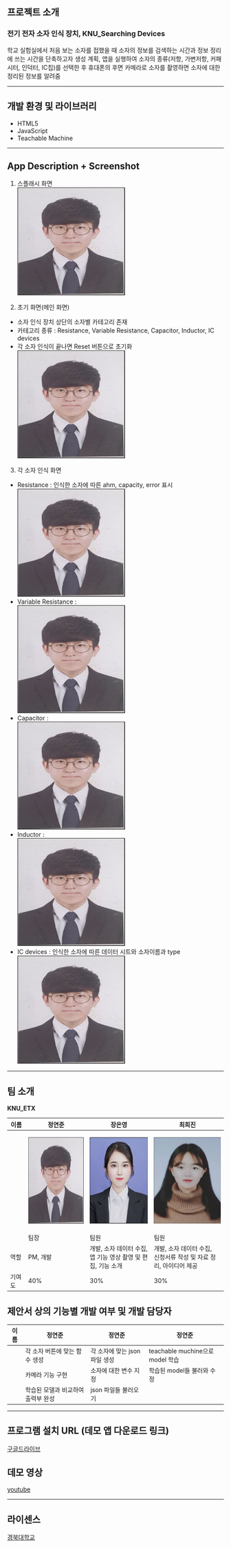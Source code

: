 ## 프로젝트 소개

### 전기 전자 소자 인식 장치, KNU_Searching Devices

학교 실험실에서 처음 보는 소자를 접했을 때 소자의 정보를 검색하는 시간과 정보 정리에 쓰는 시간을 단축하고자 생성 계획, 앱을 실행하여 소자의 종류(저항, 가변저항, 커패시터, 인덕터, IC칩)를 선택한 후 휴대폰의 후면 카메라로 소자를 촬영하면 소자에 대한 정리된 정보를 알려줌

---

## 개발 환경 및 라이브러리

- HTML5
- JavaScript
- Teachable Machine

---

## App Description + Screenshot

1. 스플래시 화면 <Br>
   <img src="./readme/정연준.JPG" width="250px" height="250px">

2. 초기 화면(메인 화면)
- 소자 인식 장치 상단의 소자별 카테고리 존재
- 카테고리 종류 : Resistance, Variable Resistance, Capacitor, Inductor, IC devices
- 각 소자 인식이 끝나면 Reset 버튼으로 초기화 <Br>
  <img src="./readme/정연준.JPG" width="250px" height="250px">

3. 각 소자 인식 화면
- Resistance : 인식한 소자에 따른 ahm, capacity, error 표시 <Br>
  <img src="./readme/정연준.JPG" width="250px" height="250px">
- Variable Resistance : <Br>
  <img src="./readme/정연준.JPG" width="250px" height="250px">
- Capacitor : <Br>
  <img src="./readme/정연준.JPG" width="250px" height="250px">
- Inductor : <Br>
  <img src="./readme/정연준.JPG" width="250px" height="250px">
- IC devices : 인식한 소자에 따른 데이터 시트와 소자이름과 type <Br>
  <img src="./readme/정연준.JPG" width="250px" height="250px">

---

## 팀 소개

**KNU_ETX**

|   이름   | 정연준                                                                                                                 | 장은영                                                                                                                 | 최희진                                                                                                                 
| -------- | --------------------------------------------------------------------------------------------------------------------- | --------------------------------------------------------------------------------------------------------------------- | --------------------------------------------------------------------------------------------------------------------- 
|          | <p align="center"><img src="./readme/정연준.JPG" width="200px" height="200px"></p>                                    | <p align="center"><img src="./readme/장은영.JPG" width="200px" height="200px"></p>                                    | <p align="center"><img src="./readme/최희진.JPG" width="200px" height="200px"></p>                                    
|          | 팀장                                                                                                                  | 팀원                                                                                                                  | 팀원                                                                                                                  
|   역할   | PM, 개발                                                                                                              | 개발, 소자 데이터 수집,<br> 앱 기능 영상 촬영 및 편집, 기능 소개                                                                                                              | 개발, 소자 데이터 수집,<br> 신청서류 작성 및 자료 정리, 아이디어 제공                                                                                                              
|  기여도  | 40%                                                                                                                  | 30%                                                                                                                  | 30%                                                                                                                  

## 제안서 상의 기능별 개발 여부 및 개발 담당자

|   이름   | 정연준                             | 정연준                             | 정연준                             |
| -------- | --------------------------------- | ---------------------------------- | ---------------------------------- |
|          | 각 소자 버튼에 맞는 함수 생성       | 각 소자에 맞는 json 파일 생성        | teachable muchine으로 model 학습   |
|          | 카메라 기능 구현                   | 소자에 대한 변수 지정                | 학습된 model들 불러와 수정          |
|          | 학습된 모델과 비교하여 출력부 완성   | json 파일들 불러오기                |                                    |

---

## 프로그램 설치 URL (데모 앱 다운로드 링크)

[구글드라이브](https://drive.google.com/drive/folders/1QztO9cBt-DbEMAD4O0nkm5--Hy21n46N?usp=share_link)

## 데모 영상

[youtube](https://youtu.be/3a5JKWZjEsM)

---

## 라이센스

[경북대학교](https://www.knu.ac.kr/wbbs/wbbs/main/main.action)

